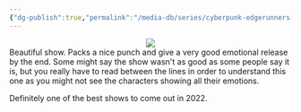 ```yaml
---
{"dg-publish":true,"permalink":"/media-db/series/cyberpunk-edgerunners-2022/","title":"Cyberpunk: Edgerunners","tags":["mediaDB/tv/movie"],"noteIcon":""}
---
```


<center><img src="https://cdn.myanimelist.net/images/anime/1818/126435.jpg"></center>
Beautiful show. Packs a nice punch and give a very good emotional release by the end.
Some might say the show wasn't as good as some people say it is, but you really have to read between the lines in order to understand this one as you might not see the characters showing all their emotions.

Definitely one of the best shows to come out in 2022.